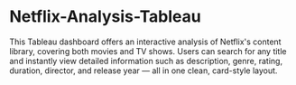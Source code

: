 # Netflix-Analysis-Tableau
This Tableau dashboard offers an interactive analysis of Netflix's content library, covering both movies and TV shows. Users can search for any title and instantly view detailed information such as description, genre, rating, duration, director, and release year — all in one clean, card-style layout. 
